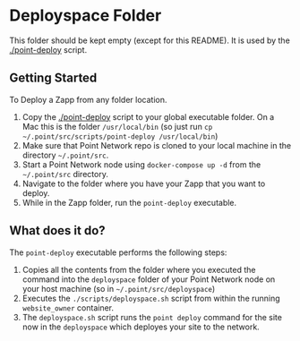# Deployspace Folder

This folder should be kept empty (except for this README). It is used by the [./point-deploy](./scripts/point-deploy) script.

## Getting Started

To Deploy a Zapp from any folder location.

1. Copy the [./point-deploy](./scripts/point-deploy) script to your global executable folder. On a Mac this is the folder `/usr/local/bin` (so just run `cp ~/.point/src/scripts/point-deploy /usr/local/bin`)
2. Make sure that Point Network repo is cloned to your local machine in the directory `~/.point/src`.
3. Start a Point Network node using `docker-compose up -d` from the `~/.point/src` directory.
4. Navigate to the folder where you have your Zapp that you want to deploy.
5. While in the Zapp folder, run the `point-deploy` executable.

## What does it do?

The `point-deploy` executable performs the following steps:

1. Copies all the contents from the folder where you executed the command into the `deployspace` folder of your Point Network node on your host machine (so in `~/.point/src/deployspace`)
2. Executes the `./scripts/deployspace.sh` script from within the running `website_owner` container.
3. The `deployspace.sh` script runs the `point deploy` command for the site now in the `deployspace` which deployes your site to the network.